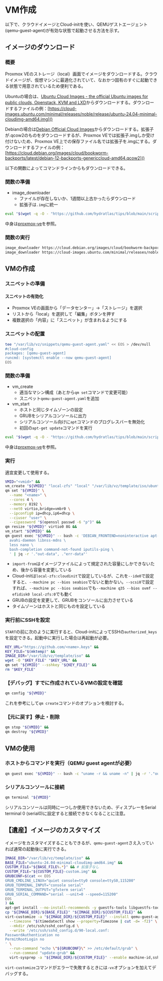 
# VM作成
以下で、クラウドイメージとCloud-initを使い、QEMUゲストエージェント(qemu-guest-agent)が有効な状態で起動させる方法を示す。

## イメージのダウンロード
### 概要
Proxmox VEのストレージ（local）画面でイメージをダウンロードする。クラウドイメージが、仮想マシンに最適化されていて、なおかつ固有のすぐに起動できる状態で用意されているため便利である。

Ubuntuの場合は、[Ubuntu Cloud Images - the official Ubuntu images for public clouds, Openstack, KVM and LXD](https://cloud-images.ubuntu.com/)からダウンロードする。ダウンロードするファイルの例：[https://cloud-images.ubuntu.com/minimal/releases/noble/release/ubuntu-24.04-minimal-cloudimg-amd64.img]()

Debianの場合は[Debian Official Cloud Images](https://cloud.debian.org/images/cloud/)からダウンロードする。拡張子が.qcow2のものをダウンロードするが、Proxmox VEでは拡張子.imgしか受け付けないため、Proxmox VE上での保存ファイル名では拡張子を.imgにする。ダウンロードするファイルの例：[https://cloud.debian.org/images/cloud/bookworm-backports/latest/debian-12-backports-genericcloud-amd64.qcow2]()

以下の関数によってコマンドラインからもダウンロードできる。

### 関数の準備
- image_downloader
  - ファイルが存在しないか、1週間以上古かったらダウンロード
  - 拡張子は`.img`に統一
```sh
eval "$(wget -q -O - "https://github.com/hydratlas/tips/blob/main/scripts/proxmox-ve")"
```
中身は[proxmox-ve](/scripts/proxmox-ve)を参照。

### 関数の実行
```sh
image_downloader https://cloud.debian.org/images/cloud/bookworm-backports/latest/debian-12-backports-genericcloud-amd64.qcow2 # Debian 12
image_downloader https://cloud-images.ubuntu.com/minimal/releases/noble/release/ubuntu-24.04-minimal-cloudimg-amd64.img # Ubuntu 24.04
```

## VMの作成
### スニペットの準備
#### スニペットの有効化
- Proxmox VEの画面から「データセンター」→「ストレージ」を選択
- リストから「local」を選択して「編集」ボタンを押す
- 複数選択の「内容」に「スニペット」が含まれるようにする

### スニペットの配置
```sh
tee "/var/lib/vz/snippets/qemu-guest-agent.yaml" << EOS > /dev/null
#cloud-config
packages: [qemu-guest-agent]
runcmd: [systemctl enable --now qemu-guest-agent]
EOS
```

### 関数の準備
- vm_create
  - 適当なマシン構成（あとから`qm set`コマンドで変更可能）
  - スニペット`qemu-guest-agent.yaml`を追加
- vm_start
  - ホストと同じタイムゾーンの設定
  - GRUBをシリアルコンソールに出力
  - シリアルコンソール向けに`apt`コマンドのプログレスバーを無効化
  - 初回の`apt-get update`コマンドを実行
```sh
eval "$(wget -q -O - "https://github.com/hydratlas/tips/blob/main/scripts/proxmox-ve")"
```
中身は[proxmox-ve](/scripts/proxmox-ve)を参照。

### 実行
適宜変更して使用する。
```sh
VMID="<vmid>" &&
vm_create "${VMID}" "local-zfs" "local" "/var/lib/vz/template/iso/ubuntu-24.04-minimal-cloudimg-amd64-custom.img" &&
qm set "${VMID}" \
  --name "<name>" \
  --cores 4 \
  --memory 8192 \
  --net0 virtio,bridge=vmbr0 \
  --ipconfig0 ip=dhcp,ip6=dhcp \
  --ciuser "user" \
  --cipassword "$(openssl passwd -6 "p")" &&
qm resize "${VMID}" virtio0 8G &&
vm_start "${VMID}" &&
qm guest exec "${VMID}" -- bash -c 'DEBIAN_FRONTEND=noninteractive apt-get install -yq \
  avahi-daemon libnss-mdns \
  less nano \
  bash-completion command-not-found iputils-ping \
  ' | jq -r '."out-data", ."err-data"'
```
- `import-from`はイメージファイルによって規定された容量にしかできないため、後から容量を変更している
- Cloud-initは`local-zfs:cloudinit`で設定しているが、これを`--ide0`で設定すると、`--machine pc --bios seabios`でないと動かない。`--scsi0`で設定すれば、`--machine pc --bios seabios`でも`--machine q35 --bios ovmf --efidisk0 local-zfs:0`でも動く
- GRUBの設定を変更して、GRUBをコンソールに出力させている
- タイムゾーンはホストと同じものを設定している

### 実行前にSSHを設定
`START`の前に次のように実行すると、Cloud-initによってSSHの`authorized_keys`を設定できる。起動中に実行した場合は再起動が必要。
```sh
KEY_URL="https://github.com/<name>.keys" &&
KEY_FILE="$(mktemp)" &&
IMAGE_DIR="/var/lib/vz/template/iso" &&
wget -O "$KEY_FILE" "$KEY_URL" &&
qm set "${VMID}" --sshkey "${KEY_FILE}" &&
rm "$KEY_FILE"
```

### 【デバッグ】すでに作成されているVMの設定を確認
```sh
qm config "${VMID}"
```
これを参考にして`qm create`コマンドのオプションを検討する。

### 【元に戻す】停止・削除
```sh
qm stop "${VMID}" &&
qm destroy "${VMID}"
```

## VMの使用
### ホストからコマンドを実行（QEMU guest agentが必要）
```sh
qm guest exec "${VMID}" -- bash -c "uname -r && uname -n" | jq -r '."out-data", ."err-data"'
```

### シリアルコンソールに接続
```sh
qm terminal "${VMID}"
```
シリアルコンソールは同時に一つしか使用できないため、ディスプレーをSerial terminal 0 (serial0)に設定すると接続できなくなることに注意。


## 【遺産】イメージのカスタマイズ
イメージをカスタマイズすることもできるが、`qemu-guest-agent`さえ入っていれば通常の起動後に実行できる。
```sh
IMAGE_DIR="/var/lib/vz/template/iso" &&
BASE_FILE="ubuntu-24.04-minimal-cloudimg-amd64.img" &&
CUSTOM_FILE="${BASE_FILE%.*}" && # 拡張子なし
CUSTOM_FILE="${CUSTOM_FILE}-custom.img" &&
GRUBCONF=$(cat << EOS
GRUB_CMDLINE_LINUX="quiet console=tty0 console=ttyS0,115200"
GRUB_TERMINAL_INPUT="console serial"
GRUB_TERMINAL_OUTPUT="gfxterm serial"
GRUB_SERIAL_COMMAND="serial --unit=0 --speed=115200"
EOS
) &&
apt-get install --no-install-recommends -y guestfs-tools libguestfs-tools &&
cp "${IMAGE_DIR}/${BASE_FILE}" "${IMAGE_DIR}/${CUSTOM_FILE}" &&
virt-customize -a "${IMAGE_DIR}/${CUSTOM_FILE}" --install qemu-guest-agent \
  --timezone "$(timedatectl show --property=Timezone | cut -d= -f2)" \
  --mkdir /etc/ssh/sshd_config.d \
  --write '/etc/ssh/sshd_config.d/90-local.conf:
PasswordAuthentication no
PermitRootLogin no
' \
  --run-command "echo \"${GRUBCONF}\" >> /etc/default/grub" \
  --run-command "update-grub" &&
  virt-sysprep -a "${IMAGE_DIR}/${CUSTOM_FILE}" --enable machine-id,ssh-hostkeys
```
`virt-customize`コマンドがエラーで失敗するときには`-vx`オプションを加えてデバッグする。
